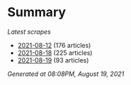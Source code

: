 # Summary
*Latest scrapes*
* [2021-08-12](https://github.com/nuuuwan/news_lk/blob/data/news_lk.2021-08-12.json) (176 articles)
* [2021-08-18](https://github.com/nuuuwan/news_lk/blob/data/news_lk.2021-08-18.json) (225 articles)
* [2021-08-19](https://github.com/nuuuwan/news_lk/blob/data/news_lk.2021-08-19.json) (93 articles)

*Generated at 08:08PM, August 19, 2021*